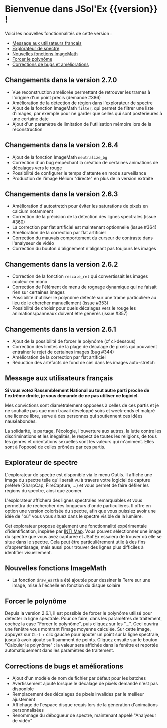# Bienvenue dans JSol'Ex {{version}} !

Voici les nouvelles fonctionnalités de cette version :

- [Message aux utilisateurs français](message-aux-français)
- [Explorateur de spectre](explorateur-de-spectre)
- [Nouvelles fonctions ImageMath](#nouvelles-fonctions-ImageMath)
- [Forcer le polynôme](#forcer-le-polynôme)
- [Corrections de bugs et améliorations](#bugfixes-and-improvements)

## Changements dans la version 2.7.0

- Vue reconstruction améliorée permettant de retrouver les trames à l'origine d'un point précis (demande #386)
- Amélioration de la détection de région dans l'explorateur de spectre
- Ajout de la fonction ImageMath `filter`, qui permet de filtrer une liste d'images, par exemple pour ne garder que celles qui sont postérieures à une certaine date
- Ajout d'un paramètre de limitation de l'utilisation mémoire lors de la reconstruction

## Changements dans la version 2.6.4

- Ajout de la fonction ImageMath `neutralize_bg`
- Correction d'un bug empêchant la création de certaines animations de décalages vers le rouge
- Possibilité de configurer le temps d'attente en mode surveillance
- Production de l'image Hélium "directe" en plus de la version extraite

## Changements dans la version 2.6.3

- Amélioration d'autostretch pour éviter les saturations de pixels en calcium notamment
- Correction de la précision de la détection des lignes spectrales (issue #360)
- La correction par flat artificiel est maintenant optionnelle (issue #364)
- Amélioration de la correction par flat artificiel
- Correction du mauvais comportement du curseur de contraste dans l'analyseur de vidéo
- Correction du bouton d'alignement n'alignant pas toujours les images

## Changements dans la version 2.6.2

- Correction de la fonction `rescale_rel` qui convertissait les images couleur en mono
- Correction de l'élément de menu de rognage dynamique qui ne faisait rien sur certaines images
- Possibilité d'utiliser le polynôme détecté sur une trame particulière au lieu de le chercher manuellement (issue #353)
- Possibilité de choisir pour quels décalages vers le rouge les animations/panneaux doivent être générés (issue #357)

## Changements dans la version 2.6.1

- Ajout de la possibilité de forcer le polynôme (cf ci-dessous)
- Correction des limites de la plage de décalage de pixels qui pouvaient entraîner le rejet de certaines images (bug #344)
- Amélioration de la correction par flat artificiel
- Réduction des artéfacts de fond de ciel dans les images auto-stretch

## Message aux utilisateurs français

**Si vous votez Rassemblement National ou tout autre parti proche de l'extrême droite, je vous demande de ne pas utiliser ce logiciel.**

Mes convictions sont diamètralement opposées à celles de ces partis et je ne souhaite pas que mon travail développé soirs et week-ends et malgré une licence libre, serve à des personnes qui soutiennent ces idées nauséabondes.

La solidarité, le partage, l'écologie, l'ouverture aux autres, la lutte contre les discriminations et les inégalités, le respect de toutes les religions, de tous les genres et orientations sexuelles sont les valeurs qui m'animent.
Elles sont à l'opposé de celles prônées par ces partis.

## Explorateur de spectre

L'explorateur de spectre est disponible via le menu Outils.
Il affiche une image du spectre telle qu'il serait vu à travers votre logiciel de capture préféré (SharpCap, FireCapture, ...) et vous permet de faire défiler les régions du spectre, ainsi que zoomer.

L'explorateur affichera des lignes spectrales remarquables et vous permettra de rechercher des longueurs d'onde particulières.
Il offre en option une version colorisée du spectre, afin que vous puissiez avoir une idée de "où" vous vous situez dans le spectre visible de la lumière.

Cet explorateur propose également une fonctionnalité expérimentale d'identification, inspirée par [INTI Map](http://valerie.desnoux.free.fr/inti/map.html).
Vous pouvez sélectionner une image du spectre que vous avez capturée et JSol'Ex essaiera de trouver où elle se situe dans le spectre.
Cela peut être particulièrement utile à des fins d'apprentissage, mais aussi pour trouver des lignes plus difficiles à identifier visuellement.

## Nouvelles fonctions ImageMath

- La fonction `draw_earth` a été ajoutée pour dessiner la Terre sur une image, mise à l'échelle en fonction du disque solaire

## Forcer le polynôme

Depuis la version 2.6.1, il est possible de forcer le polynôme utilisé pour détecter la ligne spectrale.
Pour ce faire, dans les paramètres de traitement, cochez la case "Forcer le polynôme", puis cliquez sur les "...".
Ceci ouvrira une fenêtre vous montrant l'image moyenne calculée.
Sur cette image, appuyez sur `Ctrl` + clic gauche pour ajouter un point sur la ligne spectrale, jusqu'à avoir ajouté suffisamment de points.
Cliquez ensuite sur le bouton "Calculer le polynôme" : la valeur sera affichée dans la fenêtre et reportée automatiquement dans les paramètres de traitement.

## Corrections de bugs et améliorations

- Ajout d'un modèle de nom de fichier par défaut pour les batches
- Avertissement ajouté lorsque le décalage de pixels demandé n'est pas disponible
- Remplacement des décalages de pixels invalides par le meilleur ajustement
- Affichage de l'espace disque requis lors de la génération d'animations personnalisées
- Renommage du débogueur de spectre, maintenant appelé "Analyseur de vidéo"
